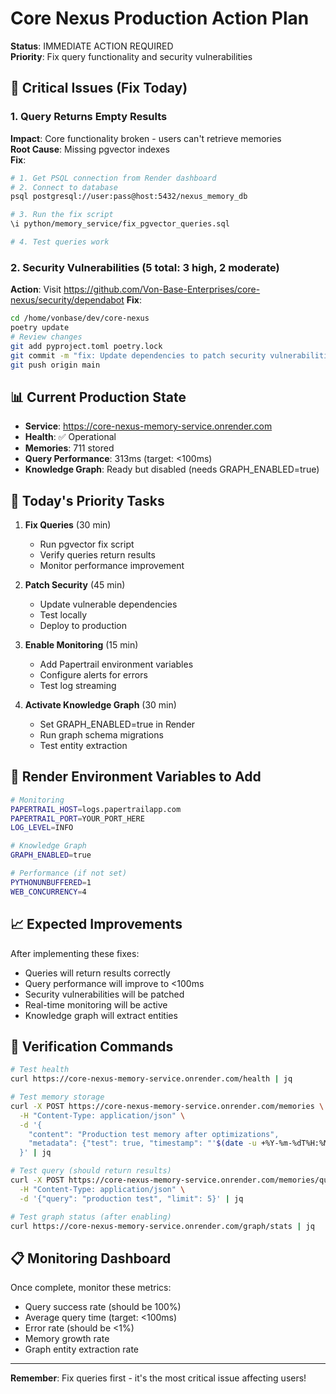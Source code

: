 # Core Nexus Production Action Plan

**Status**: IMMEDIATE ACTION REQUIRED  
**Priority**: Fix query functionality and security vulnerabilities

## 🚨 Critical Issues (Fix Today)

### 1. Query Returns Empty Results
**Impact**: Core functionality broken - users can't retrieve memories  
**Root Cause**: Missing pgvector indexes  
**Fix**:
```bash
# 1. Get PSQL connection from Render dashboard
# 2. Connect to database
psql postgresql://user:pass@host:5432/nexus_memory_db

# 3. Run the fix script
\i python/memory_service/fix_pgvector_queries.sql

# 4. Test queries work
```

### 2. Security Vulnerabilities (5 total: 3 high, 2 moderate)
**Action**: Visit https://github.com/Von-Base-Enterprises/core-nexus/security/dependabot
**Fix**:
```bash
cd /home/vonbase/dev/core-nexus
poetry update
# Review changes
git add pyproject.toml poetry.lock
git commit -m "fix: Update dependencies to patch security vulnerabilities"
git push origin main
```

## 📊 Current Production State

- **Service**: https://core-nexus-memory-service.onrender.com
- **Health**: ✅ Operational
- **Memories**: 711 stored
- **Query Performance**: 313ms (target: <100ms)
- **Knowledge Graph**: Ready but disabled (needs GRAPH_ENABLED=true)

## 🎯 Today's Priority Tasks

1. **Fix Queries** (30 min)
   - Run pgvector fix script
   - Verify queries return results
   - Monitor performance improvement

2. **Patch Security** (45 min)
   - Update vulnerable dependencies
   - Test locally
   - Deploy to production

3. **Enable Monitoring** (15 min)
   - Add Papertrail environment variables
   - Configure alerts for errors
   - Test log streaming

4. **Activate Knowledge Graph** (30 min)
   - Set GRAPH_ENABLED=true in Render
   - Run graph schema migrations
   - Test entity extraction

## 🔧 Render Environment Variables to Add

```bash
# Monitoring
PAPERTRAIL_HOST=logs.papertrailapp.com
PAPERTRAIL_PORT=YOUR_PORT_HERE
LOG_LEVEL=INFO

# Knowledge Graph
GRAPH_ENABLED=true

# Performance (if not set)
PYTHONUNBUFFERED=1
WEB_CONCURRENCY=4
```

## 📈 Expected Improvements

After implementing these fixes:
- Queries will return results correctly
- Query performance will improve to <100ms
- Security vulnerabilities will be patched
- Real-time monitoring will be active
- Knowledge graph will extract entities

## 🧪 Verification Commands

```bash
# Test health
curl https://core-nexus-memory-service.onrender.com/health | jq

# Test memory storage
curl -X POST https://core-nexus-memory-service.onrender.com/memories \
  -H "Content-Type: application/json" \
  -d '{
    "content": "Production test memory after optimizations",
    "metadata": {"test": true, "timestamp": "'$(date -u +%Y-%m-%dT%H:%M:%SZ)'"} 
  }' | jq

# Test query (should return results)
curl -X POST https://core-nexus-memory-service.onrender.com/memories/query \
  -H "Content-Type: application/json" \
  -d '{"query": "production test", "limit": 5}' | jq

# Test graph status (after enabling)
curl https://core-nexus-memory-service.onrender.com/graph/stats | jq
```

## 📋 Monitoring Dashboard

Once complete, monitor these metrics:
- Query success rate (should be 100%)
- Average query time (target: <100ms)
- Error rate (should be <1%)
- Memory growth rate
- Graph entity extraction rate

---
**Remember**: Fix queries first - it's the most critical issue affecting users!